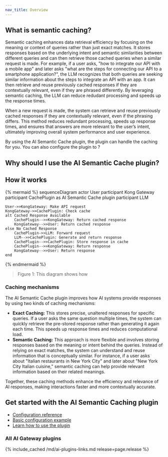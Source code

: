 ```yaml
---
nav_title: Overview
---
```


## What is semantic caching?

Semantic caching enhances data retrieval efficiency by focusing on the meaning or context of queries rather than just exact matches. It stores responses based on the underlying intent and semantic similarities between different queries and can then retrieve those cached queries when a similar request is made. For example, if a user asks, "how to integrate our API with a mobile app" and later asks "what are the steps for connecting our API to a smartphone application?", the LLM recognizes that both queries are seeking similar information about the steps to integrate an API with an app. It can then retrieve and reuse previously cached responses if they are contextually relevant, even if they are phrased differently. By leveraging semantic caching, the LLM can reduce redudant processing and speeds up the response times.

When a new request is made, the system can retrieve and reuse previously cached responses if they are contextually relevant, even if the phrasing differs. This method reduces redundant processing, speeds up response times, and ensures that answers are more relevant to the user’s intent, ultimately improving overall system performance and user experience. 

By using the AI Semantic Cache plugin, the plugin can handle the caching for you. You can also configure the plugin to ?

## Why should I use the AI Semantic Cache plugin?

<!--use case table?-->

## How it works

{% mermaid %}
sequenceDiagram
    actor User
    participant Kong Gateway
    participant CachePlugin as AI Semantic Cache plugin
    participant LLM

    User->>KongGateway: Make API request
    KongGateway->>CachePlugin: Check cache
    alt Cached Response Available
        CachePlugin-->>KongGateway: Return cached response
        KongGateway-->>User: Return cached response
    else No Cached Response
        CachePlugin->>LLM: Forward request
        LLM-->>CachePlugin: Generate and return response
        CachePlugin-->>CachePlugin: Store response in cache
        CachePlugin-->>KongGateway: Return response
        KongGateway-->>User: Return response
    end
{% endmermaid %}

> Figure 1: This diagram shows how 

<!--detailed explanation of the tech-->

### Caching mechanisms

The AI Semantic Cache plugin improves how AI systems provide responses by using two kinds of caching mechanisms:

* **Exact Caching:** This stores precise, unaltered responses for specific queries. If a user asks the same question multiple times, the system can quickly retrieve the pre-stored response rather than generating it again each time. This speeds up response times and reduces computational load.
* **Semantic Caching:** This approach is more flexible and involves storing responses based on the meaning or intent behind the queries. Instead of relying on exact matches, the system can understand and reuse information that is conceptually similar. For instance, if a user asks about "Italian restaurants in New York City" and later about "New York City Italian cuisine," semantic caching can help provide relevant information based on their related meanings.

Together, these caching methods enhance the efficiency and relevance of AI responses, making interactions faster and more contextually accurate.




<!-- content to use
## Configuration

To use the Semantic Caching plugin, configure the following parameters:
* vectordb: Specifies the vector database strategy and settings.
* embeddings: Defines the embeddings provider, model, and configuration.
* cache_control: Enables or disables Cache-Control header handling.
* storage_ttl: Sets the time-to-live for cached responses.
* exact_caching: Enables or disables exact caching.
* message_countback: Specifies how many messages to consider for context.
* ignore_system_prompts: Ignores system messages if set to true.
* ignore_assistant_prompts: Ignores assistant messages if set to true.
* stop_on_failure: Stops processing if an error occurs, otherwise continues.

## Headers sent to the client

When the Semantic Caching plugin is active, Kong sends additional headers 
indicating the cache status and other relevant information:

```plaintext
X-Cache-Status: Hit
X-Cache-Status: Miss
X-Cache-Status: Bypass
X-Cache-Status: Refresh
X-Cache-Key: <cache_key>
X-Cache-Ttl: <ttl>
Age: <age>
```

These headers help clients understand whether a response was served from the cache,
the cache key used, the remaining time-to-live, and the age of the cached response.

### Cache Control

The plugin respects Cache-Control headers to determine the cacheability of requests 
and responses. It supports the following directives:

* no-store: Prevents caching of the request or response.
* no-cache: Forces validation with the origin server before serving the cached response.
* private: Ensures the response is not cached by shared caches.
* max-age and s-maxage: Sets the maximum age of the cached response.
-->

## Get started with the AI Semantic Caching plugin

* [Configuration reference](/hub/kong-inc/ai-semantic-caching/configuration/)
* [Basic configuration example](/hub/kong-inc/ai-semantic-caching/how-to/basic-example/)
* [Learn how to use the plugin](/hub/kong-inc/ai-semantic-caching/how-to/)

### All AI Gateway plugins

{% include_cached /md/ai-plugins-links.md release=page.release %}
